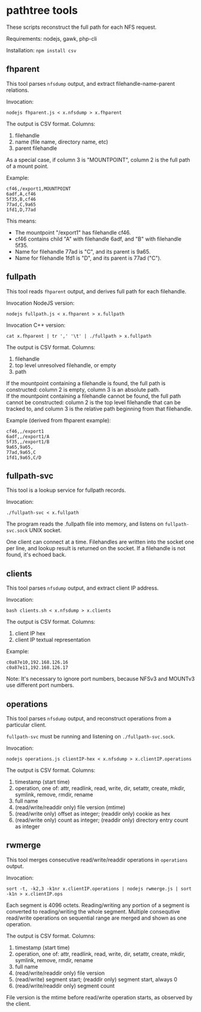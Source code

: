 # pathtree tools

These scripts reconstruct the full path for each NFS request.

Requirements: nodejs, gawk, php-cli

Installation: `npm install csv`

## fhparent

This tool parses `nfsdump` output, and extract filehandle-name-parent relations.

Invocation:

    nodejs fhparent.js < x.nfsdump > x.fhparent

The output is CSV format. Columns:

1. filehandle
2. name (file name, directory name, etc)
3. parent filehandle

As a special case, if column 3 is "MOUNTPOINT", column 2 is the full path of a mount point.

Example:

    cf46,/export1,MOUNTPOINT
    6adf,A,cf46
    5f35,B,cf46
    77ad,C,9a65
    1fd1,D,77ad

This means:

* The mountpoint "/export1" has filehandle cf46.
* cf46 contains child "A" with filehandle 6adf, and "B" with filehandle 5f35.
* Name for filehandle 77ad is "C", and its parent is 9a65.
* Name for filehandle 1fd1 is "D", and its parent is 77ad ("C").

## fullpath

This tool reads `fhparent` output, and derives full path for each filehandle.

Invocation NodeJS version:

    nodejs fullpath.js < x.fhparent > x.fullpath

Invocation C++ version:

    cat x.fhparent | tr ',' '\t' | ./fullpath > x.fullpath

The output is CSV format. Columns:

1. filehandle
2. top level unresolved filehandle, or empty
3. path

If the mountpoint containing a filehandle is found, the full path is constructed: column 2 is empty, column 3 is an absolute path.  
If the mountpoint containing a filehandle cannot be found, the full path cannot be constructed: column 2 is the top level filehandle that can be tracked to, and column 3 is the relative path beginning from that filehandle.

Example (derived from fhparent example):

    cf46,,/export1
    6adf,,/export1/A
    5f35,,/export1/B
    9a65,9a65,
    77ad,9a65,C
    1fd1,9a65,C/D

## fullpath-svc

This tool is a lookup service for fullpath records.

Invocation:

    ./fullpath-svc < x.fullpath

The program reads the .fullpath file into memory, and listens on `fullpath-svc.sock` UNIX socket.

One client can connect at a time.
Filehandles are written into the socket one per line, and lookup result is returned on the socket.
If a filehandle is not found, it's echoed back.

## clients

This tool parses `nfsdump` output, and extract client IP address.

Invocation:

    bash clients.sh < x.nfsdump > x.clients

The output is CSV format. Columns:

1. client IP hex
2. client IP textual representation

Example:

    c0a87e10,192.168.126.16
    c0a87e11,192.168.126.17

Note: It's necessary to ignore port numbers, because NFSv3 and MOUNTv3 use different port numbers.

## operations

This tool parses `nfsdump` output, and reconstruct operations from a particular client.

`fullpath-svc` must be running and listening on `./fullpath-svc.sock`.

Invocation:

    nodejs operations.js clientIP-hex < x.nfsdump > x.clientIP.operations

The output is CSV format. Columns:

1. timestamp (start time)
2. operation, one of: attr, readlink, read, write, dir, setattr, create, mkdir, symlink, remove, rmdir, rename
3. full name
4. (read/write/readdir only) file version (mtime)
5. (read/write only) offset as integer; (readdir only) cookie as hex
6. (read/write only) count as integer; (readdir only) directory entry count as integer

## rwmerge

This tool merges consecutive read/write/readdir operations in `operations` output.

Invocation:

    sort -t, -k2,3 -k1nr x.clientIP.operations | nodejs rwmerge.js | sort -k1n > x.clientIP.ops

Each segment is 4096 octets.
Reading/writing any portion of a segment is converted to reading/writing the whole segment.
Multiple consequtive read/write operations on sequential range are merged and shown as one operation.

The output is CSV format. Columns:

1. timestamp (start time)
2. operation, one of: attr, readlink, read, write, dir, setattr, create, mkdir, symlink, remove, rmdir, rename
3. full name
4. (read/write/readdir only) file version
5. (read/write) segment start; (readdir only) segment start, always 0
6. (read/write/readdir only) segment count

File version is the mtime before read/write operation starts, as observed by the client.
